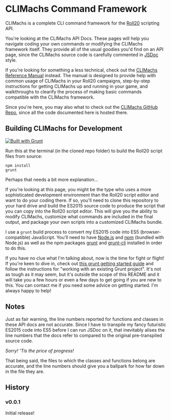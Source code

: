 # CLIMachs Command Framework 

CLIMachs is a complete CLI command framework for the [Roll20](https://roll20.net/) scripting API.

You're looking at the CLIMachs API Docs. These pages will help you navigate coding your own commands or modifying the CLIMachs framework itself. They provide all of the usual goodies you'd find on an API page, since the CLIMachs source code is carefully commented in [JSDoc](http://usejsdoc.org/) style.

If you're looking for something a less technical, check out the [CLIMachs Reference Manual]() instead. The manual is designed to provide help with common usage of CLIMachs in your Roll20 campaigns, step-by-step instructions for getting CLIMachs up and running in your game, and walkthroughs to clearify the process of making basic commands compatible with the CLIMachs framework.

Since you're here, you may also what to check out the [CLIMachs GitHub Repo](https://github.com/DigitalMachinist/CLIMachs), since all the code documented here is hosted there.

## Building CLIMachs for Development
[![Built with Grunt](https://cdn.gruntjs.com/builtwith.png)](http://gruntjs.com/)

Run this at the terminal (in the cloned repo folder) to build the Roll20 script files from source:

```
npm install
grunt
```

Perhaps that needs a bit more explanation...

If you're looking at this page, you might be the type who uses a more sophisticated development environment than the Roll20 script editor and want to do your coding there. If so, you'll need to clone this repository to your hard drive and build the ES2015 source code to produce the script that you can copy into the Roll20 script editor. This will give you the ability to modify CLIMachs, customize what commands are included in the final output, and package your own scripts into a customized CLIMachs bundle.

I use a ```grunt``` build process to convert my ES2015 code into ES5 (browser-compatible) JavaScript. You'll need to have [Node.js](https://nodejs.org/en/) and [npm](https://www.npmjs.com/) (bundled with Node.js) as well as the npm packages [grunt](https://www.npmjs.com/package/grunt) and [grunt-cli](https://www.npmjs.com/package/grunt-cli) installed in order to do this. 

If you have no clue what I'm talking about, now is the time for fight or flight! If you're keen to dive in, check out [this grunt getting started guide](http://gruntjs.com/getting-started) and follow the instructions for "working with an existing Grunt project". It's not as tough as it may seem, but it's outside the scope of this README and it will take you a few hours or even a few days to get going if you are new to this. You can contact me if you need some advice on getting started. I'm always happy to help!

## Notes

Just as fair warning, the line numbers reported for functions and classes in these API docs are not accurate. Since I have to transpile my fancy futuristic ES2015 code into ES5 before I can run JSDoc on it, that inevitably alises the line numbers that the docs refer to compared to the original pre-transpiled source code. 

*Sorry! 'Tis the price of progress!*

That being said, the files to which the classes and functions belong are accurate, and the line numbers should give you a ballpark for how far down in the file they are.

## History

### v0.0.1

Initial release!

